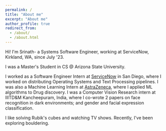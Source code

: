 ```yaml
---
permalink: /
title: "About me"
excerpt: "About me"
author_profile: true
redirect_from: 
  - /about/
  - /about.html
---
```


Hi!
I'm Srinath- a Systems Software Engineer, working at ServiceNow, Kirkland, WA, since July '23.

I was a Master's Student in CS @ Arizona State University.

I worked as a Software Engineer Intern at [ServiceNow](https://www.linkedin.com/company/servicenow/) in San Diego, where I worked on distributing Operating Systems and Text Processing pipelines. I was also a Machine Learning Intern at [AstraZeneca](https://www.linkedin.com/company/astrazeneca/), where I applied ML algorithms to Drug discovery. I was a Computer Vision Research intern at IIITD&M Kancheepuram, India, where I co-wrote 2 papers on face recognition in dark environments; and gender and facial expression classification.

I like solving Rubik's cubes and watching TV shows. Recently, I've been exploring bouldering.
